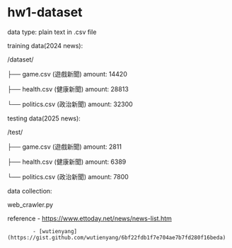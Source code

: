 # hw1-dataset
data type: plain text in .csv file

training data(2024 news):

  /dataset/
  
  ├── game.csv      (遊戲新聞) amount: 14420
  
  ├── health.csv    (健康新聞) amount: 28813
  
  └── politics.csv  (政治新聞) amount: 32300

testing data(2025 news):

  /test/
  
  ├── game.csv      (遊戲新聞) amount: 2811
  
  ├── health.csv    (健康新聞) amount: 6389
  
  └── politics.csv  (政治新聞) amount: 7800

data collection:

  web_crawler.py
  
  reference - https://www.ettoday.net/news/news-list.htm
            
            - [wutienyang](https://gist.github.com/wutienyang/6bf22fdb1f7e704ae7b7fd280f16beda)

